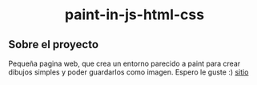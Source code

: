 <h1 align="center"> paint-in-js-html-css </h1>

## Sobre el proyecto
Pequeña pagina web, que crea un entorno parecido a paint para crear dibujos simples y poder guardarlos como imagen. Espero le guste :) [sitio](https://marcossic.github.io/paint-in-js-html-css/)

